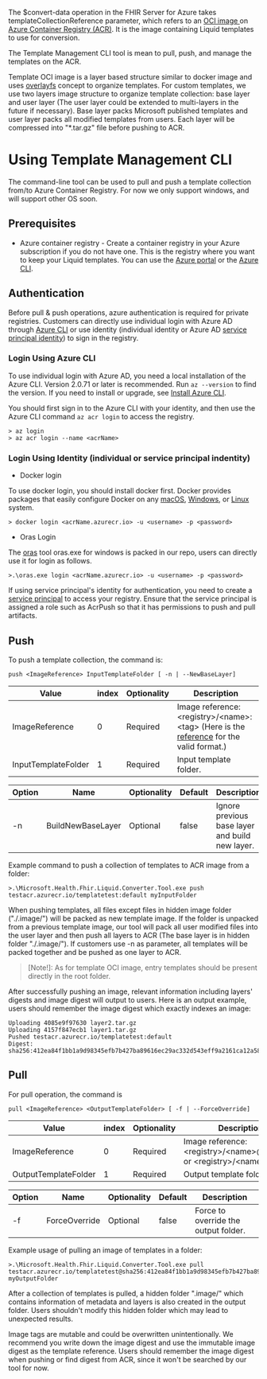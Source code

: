 The $convert-data operation in the FHIR Server for Azure takes templateCollectionReference parameter, which refers to an [OCI image ](https://github.com/opencontainers/image-spec) on [Azure Container Registry (ACR)](https://azure.microsoft.com/en-us/services/container-registry/). It is the image containing Liquid templates to use for conversion.

The Template Management CLI tool is mean to pull, push, and manage the templates on the ACR.

Template OCI image is a layer based structure similar to docker image and uses [overlayfs](https://www.kernel.org/doc/html/latest/filesystems/overlayfs.html?highlight=overlayfs) concept to organize templates. For custom templates, we use two layers image structure to organize template collection: base layer and user layer (The user layer could be extended to multi-layers in the future if necessary). Base layer packs Microsoft published templates and user layer packs all modified templates from users. Each layer will be compressed into "*.tar.gz" file before pushing to ACR.
# Using Template Management CLI

The command-line tool can be used to pull and push a template collection from/to Azure Container Registry. For now we only support windows, and will support other OS soon.

## Prerequisites
* Azure container registry - Create a container registry in your Azure subscription if you do not have one. This is the registry where you want to keep your Liquid templates. You can use the [Azure portal](https://docs.microsoft.com/en-us/azure/container-registry/container-registry-get-started-portal) or the [Azure CLI](https://docs.microsoft.com/en-us/azure/container-registry/container-registry-get-started-azure-cli).


## Authentication

Before pull & push operations, azure authentication is required for private registries. Customers can directly use individual login with Azure AD through [Azure CLI](https://docs.microsoft.com/en-us/cli/azure/authenticate-azure-cli) or use identity (individual identity or Azure AD [service principal identity](https://docs.microsoft.com/en-us/azure/container-registry/container-registry-auth-service-principal)) to sign in the registry. 

### Login Using Azure CLI

To use individual login with Azure AD, you need a local installation of the Azure CLI. Version 2.0.71 or later is recommended. Run `az --version` to find the version. If you need to install or upgrade, see [Install Azure CLI](https://docs.microsoft.com/en-us/cli/azure/install-azure-cli).

You should first sign in to the Azure CLI with your identity, and then use the Azure CLI command `az acr login` to access the registry.
```
> az login
> az acr login --name <acrName>
```

### Login Using Identity (individual or service principal indentity)


* Docker login

To use docker login, you should install docker first. Docker provides packages that easily configure Docker on any [macOS](https://docs.docker.com/docker-for-mac/), [Windows](https://docs.docker.com/docker-for-windows/), or [Linux](https://docs.docker.com/engine/install/) system.
```
> docker login <acrName.azurecr.io> -u <username> -p <password>
```
* Oras Login

The [oras](https://github.com/deislabs/oras) tool oras.exe for windows is packed in our repo, users can directly use it for login as follows.

```
>.\oras.exe login <acrName.azurecr.io> -u <username> -p <password>
```

If using service principal's identity for authentication, you need to create a [service principal](https://docs.microsoft.com/en-us/azure/container-registry/container-registry-auth-service-principal) to access your registry. Ensure that the service principal is assigned a role such as AcrPush so that it has permissions to push and pull artifacts.
## Push
To push a template collection, the command is: 

```
push <ImageReference> InputTemplateFolder [ -n | --NewBaseLayer]
```
| Value | index |Optionality |  Description |
| ----- | ----- | ----- |----- |
| ImageReference |0| Required |  Image reference: \<registry>\/\<name>:\<tag>  (Here is the [reference](https://docs.docker.com/engine/reference/commandline/tag/#extended-description) for the valid format.)|
|InputTemplateFolder | 1 |Required |Input template folder. |

| Option | Name | Optionality | Default | Description |
| ----- | ----- | ----- |----- |----- |
| -n | BuildNewBaseLayer | Optional | false | Ignore previous base layer and build new layer. |

Example command to push a collection of templates to ACR image from a folder:

```
>.\Microsoft.Health.Fhir.Liquid.Converter.Tool.exe push testacr.azurecr.io/templatetest:default myInputFolder
```
When pushing templates, all files except files in hidden image folder ("./.image/") will be packed as new template image. If the folder is unpacked from a previous template image, our tool will pack all user modified files into the user layer and then push all layers to ACR (The base layer is in hidden folder "./.image/"). If customers use -n as parameter, all templates will be packed together and be pushed as one layer to ACR.

>[Note!]: As for template OCI image, entry templates should be present directly in the root folder.

After successfully pushing an image, relevant information including layers' digests and image digest will output to users. Here is an output example, users should remember the image digest which exactly indexes an image:

```
Uploading 4085e9f97630 layer2.tar.gz
Uploading 4157f847ecb1 layer1.tar.gz
Pushed testacr.azurecr.io/templatetest:default
Digest: sha256:412ea84f1bb1a9d98345efb7b427ba89616ec29ac332d543eff9a2161ca12a58
```

## Pull 
For pull operation, the command is 

```
pull <ImageReference> <OutputTemplateFolder> [ -f | --ForceOverride]
```

| Value | index |Optionality |  Description |
| ----- | ----- | ----- |----- |
| ImageReference |0| Required |  Image reference: \<registry>\/\<name>@\<digest> or  \<registry>\/\<name>\:\<tag> |
|OutputTemplateFolder | 1 |Required | Output template folder. |

| Option | Name | Optionality | Default | Description |
| ----- | ----- | ----- |----- |----- |
| -f | ForceOverride | Optional | false | Force to override the output folder. |

Example usage of pulling an image of templates in a folder:

```
>.\Microsoft.Health.Fhir.Liquid.Converter.Tool.exe pull testacr.azurecr.io/templatetest@sha256:412ea84f1bb1a9d98345efb7b427ba89616ec29ac332d543eff9a2161ca12a58 myOutputFolder
```

After a collection of templates is pulled, a hidden folder ".image/" which contains information of metadata and layers is also created in the output folder. Users shouldn't modify this hidden folder which may lead to unexpected results.

Image tags are mutable and could be overwritten unintentionally. We recommend you write down the image digest and use the immutable image digest as the template reference. Users should remember the image digest when pushing or find digest from ACR, since it won't be searched by our tool for now.   


